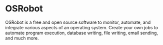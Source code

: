 # OSRobot
OSRobot is a free and open source software to monitor, automate, and integrate various aspects of an operating system.
Create your own jobs to automate program execution, database writing, file writing, email sending, and much more.
